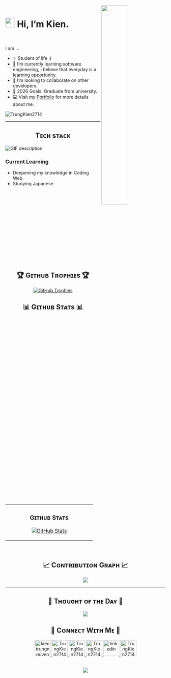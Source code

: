 
<div>
  <img align="right" width="40%" src="https://owlbertsio-resized.s3.amazonaws.com/Popper.psd.full.png">
</div>

<!--Header Name-->
# <img src="https://emojis.slackmojis.com/emojis/images/1531849430/4246/blob-sunglasses.gif?1531849430" width="30"/> Hi, I’m Kien. 
<br /> 

<!--Start Intro-->               
<p align="left">I am ... </p>

- ✨ Student of life :)
- 🌱 I’m currently learning software engineering, I believe that everyday is a learning opportunity.
- 💞️ I’m looking to collaborate on other developers.
- 🥅 2026 Goals: Graduate from university.
- 💻 Visit my [Portfolio](#) for more details about me.
<!--End Intro-->

<!--Profile Count Badge-->
<p align="left">
  <img src="https://komarev.com/ghpvc/?username=TrungKien2714&label=Profile%20views&color=770677&style=for-the-badge&logo=star" alt="TrungKien2714" style="padding-right:20px;" />
</p>

---
<!--Languages and Tools Section-->       
<h2 align="center">Tᴇᴄʜ sᴛᴀᴄᴋ</h2> 
<picture>
  <source media="(prefers-color-scheme: dark)" srcset="./Skills_Animation_Dark.gif">
  <source media="(prefers-color-scheme: light)" srcset="./Skills_Animation_White.gif">
  <img align="left" alt="GIF description" src="./Skills_Animation_White.gif">
</picture>
<br />

<h3 align="left">Current Learning</h3>
<ul align="left">
  <li>Deepening my knowledge in Coding Web.</li>
  <li>Studying Japanese.</li>
</ul>
  

<br />
<br />
<br />
<br />
 <br />
 <br />
 <br />
 <br />
<br />
<br />
<br />
<br />
<br />



<!--Trophies Section-->   
<h2 align="center">🏆 Gɪᴛʜᴜʙ Tʀᴏᴘʜɪᴇs 🏆</h2>
<p align="center">
  <a href="https://github.com/TrungKien2714">
    <picture>
      <source media="(prefers-color-scheme: dark)" srcset="https://github-profile-trophy.vercel.app/?username=TrungKien2714&no-bg=true&row=2&column=6&margin-w=20&margin-h=20&theme=monokai">
      <source media="(prefers-color-scheme: light)" srcset="https://github-profile-trophy.vercel.app/?username=TrungKien2714&no-bg=true&row=2&column=6&margin-w=20&margin-h=20">
      <img alt="GitHub Trophies" src="https://github-profile-trophy.vercel.app/?username=TrungKien27149&no-bg=true&no-frame=true&row=2&column=6&margin-w=20&margin-h=20">
    </picture>
  </a>
</p>
<p align="center">
  <a href="https://github.com/daytonaio/daytona">
    
  </a>
</p>


<!--Github stats Table--> 
<h2 align="center">📊 Gɪᴛʜᴜʙ Sᴛᴀᴛs 📊</h2>

<table width="100%">
  <tr>
    <td width="50%">
      <h3 align="center"><strong>Gɪᴛʜᴜʙ Sᴛᴀᴛs</strong></h3>
      <p align="center">
        <a href="https://github.com/TrungKien2714">
          <img align="center" src="https://github-readme-stats.vercel.app/api?username=TrungKien2714&count_private=true&show_icons=true&theme=nightowl&bg_color=0,000000,441350&title_color=c56a90&text_color=ffffff&rank_icon=github&hide=prs,issues,contribs&show=reviews,prs_merged,prs_merged_percentage" alt="GitHub Stats" />
        </a>
      </p>
    </td>
  </tr>
</table>
<br />

<!--Contribution Graph-->
<h2 align="center">📈 Cᴏɴᴛʀɪʙᴜᴛɪᴏɴ Gʀᴀᴘʜ 📈</h2>
<div align="center">
    <img src="https://github-readme-activity-graph.vercel.app/graph?username=TrungKien2714&bg_color=220a28&&color=ffffff&line=c56a90&point=ffeb95&area=false&hide_border=false" border-radius="15">
</div>

---

<!--Dynamic Quote card updates everyday at 12 PM--> 
<h2 align="center">🌟 Tʜᴏᴜɢʜᴛ ᴏғ ᴛʜᴇ Dᴀʏ 🌟</h2>






































<!--STARTS_HERE_QUOTE_CARD-->
<p align="center">
    <img src="https://readme-daily-quotes.vercel.app/api?author=Osho&quote=Truth%20is%20not%20something%20outside%20to%20be%20discovered%2C%20it%20is%20something%20inside%20to%20be%20realized.&theme=dark&bg_color=220a28&author_color=ffeb95&accent_color=c56a90">
</p>
<!--ENDS_HERE_QUOTE_CARD-->







































<!--Contact Section--> 

<h2 align="center">🤝 Cᴏɴɴᴇᴄᴛ Wɪᴛʜ Mᴇ 🤝 </h2>
<div align="center">
  
<a href="mailto:kientrungnguyen001@gmail.com" target="_blank">
<img src="./gmail.png" width=50 height=50 alt="kientrungnguyen001@gmail.com" style="margin-bottom: 5px;" />
</a>

<a href="https://x.com/Kien2714" target="_blank">
<img src="./twitter.png" width=50 height=50 alt="TrungKien2714" style="margin-bottom: 5px;" />
</a>

<a href="https://www.instagram.com/trg.kienne/" target="_blank">
<img src="./instagram.png" width=50 height=50 alt="TrungKien2714" style="margin-bottom: 5px;" />
</a>

<a href="https://www.githubcom/TrungKien2714" target="_blank">
<img src="./github.png" width=50 height=50 alt="TrungKien2714" style="margin-bottom: 5px;" />
</a>

<a href="https://www.linkedin.com/in/trungkien2714/" target="_blank">
<img src="./linkedin.png" width=50 height=50 alt="linkedin" style="margin-bottom: 5px;" />
</a>

<a href="#" target="_blank">
<img src="./dev_to.png" width=50 height=50 alt="TrungKien2714" style="margin-bottom: 5px;" />
</a>
</div>
<br/>

</div>


<!--Footer--> 
<p align="center">
  <img src="https://capsule-render.vercel.app/api?type=waving&color=gradient&height=65&section=footer"/>
</p>

